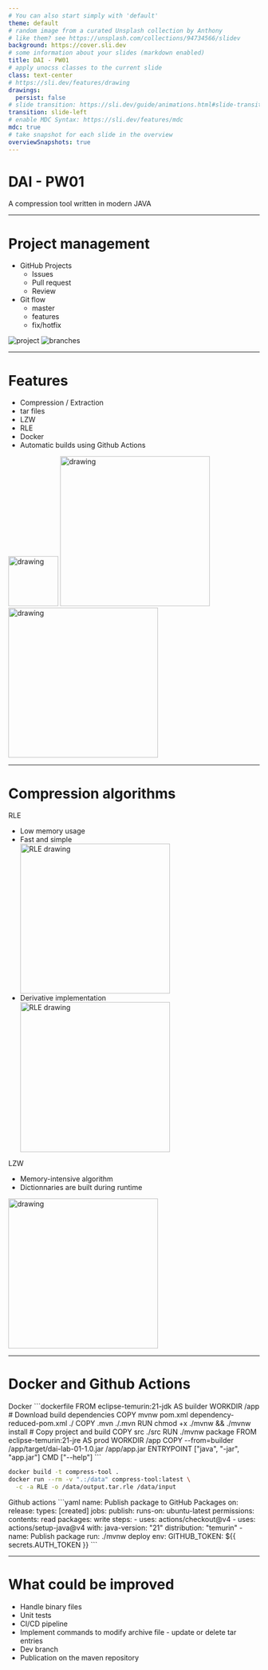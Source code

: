 ```yaml
---
# You can also start simply with 'default'
theme: default
# random image from a curated Unsplash collection by Anthony
# like them? see https://unsplash.com/collections/94734566/slidev
background: https://cover.sli.dev
# some information about your slides (markdown enabled)
title: DAI - PW01
# apply unocss classes to the current slide
class: text-center
# https://sli.dev/features/drawing
drawings:
  persist: false
# slide transition: https://sli.dev/guide/animations.html#slide-transitions
transition: slide-left
# enable MDC Syntax: https://sli.dev/features/mdc
mdc: true
# take snapshot for each slide in the overview
overviewSnapshots: true
---
```


# DAI - PW01

A compression tool written in modern JAVA

---

# Project management

<div class="flex items-center justify-between">
  <div>
    <ul>
      <li>
        GitHub Projects
        <ul>
          <li>Issues</li>
          <li>Pull request</li>
          <li>Review</li>
        </ul>
      </li>
      <li>
        Git flow
        <ul>
          <li>master</li>
          <li>features</li>
          <li>fix/hotfix</li>
        </ul>
      </li>
    </ul>
  </div>
  <div class="flex flex-col gap-10 basis-1/2">
    <img src="/assets/github-project.png"  alt="project" width="full"/>
    <img src="/assets/graph.png"  alt="branches" width="full"/>
  </div>
</div>

---

# Features

<div class="flex items-center justify-between">
  <div>
    <ul>
      <li>Compression / Extraction</li>
      <li>tar files</li>
      <li>LZW</li>
      <li>RLE</li>
      <li>Docker</li>
      <li>Automatic builds using Github Actions</li>
    </ul>
  </div>
  <div class="flex flex-col space-y-10">
    <img src="https://upload.wikimedia.org/wikipedia/commons/9/91/Octicons-mark-github.svg"  alt="drawing" width="100"/>
    <img src="https://upload.wikimedia.org/wikipedia/commons/4/4e/Docker_%28container_engine%29_logo.svg"  alt="drawing" width="300"/>
    <img src="https://upload.wikimedia.org/wikipedia/commons/5/52/Apache_Maven_logo.svg"  alt="drawing" width="300"/>
  </div>
</div>

---

# Compression algorithms

<div class="flex items-stretch justify-between">
  <div class="basis-1/2 h-full">
    <span class="text-lg">
      RLE
    </span>
    <ul>
      <li>Low memory usage</li>
      <li>Fast and simple</li>
      <img src="/assets/RLE-v1.svg" alt="RLE drawing" width="300"/>
      <li>Derivative implementation</li>
      <img src="/assets/RLE-v2.svg" alt="RLE drawing" width="300"/>
    </ul>
  </div>
  <div class="basis-1/2">
    <span class="text-lg">
      LZW
    </span>
    <ul>
      <li>Memory-intensive algorithm</li>
      <li>Dictionnaries are built during runtime</li>
    </ul>
    <img src="https://www.eecs.yorku.ca/course_archive/2019-20/F/2030/labs/lab4/fig1c.png"  alt="drawing" width="300"/>
  </div>
</div>

---

# Docker and Github Actions

<div class="flex items-stretch justify-between gap-4">
  <div>
    <span class="text-lg">
      Docker
    </span>
```dockerfile
FROM eclipse-temurin:21-jdk AS builder
WORKDIR /app
# Download build dependencies
COPY mvnw pom.xml dependency-reduced-pom.xml ./
COPY .mvn ./.mvn
RUN chmod +x ./mvnw && ./mvnw install
# Copy project and build
COPY src ./src
RUN ./mvnw package
FROM eclipse-temurin:21-jre AS prod
WORKDIR /app
COPY --from=builder /app/target/dai-lab-01-1.0.jar /app/app.jar
ENTRYPOINT ["java", "-jar", "app.jar"]
CMD ["--help"]
```

```bash
docker build -t compress-tool .
docker run --rm -v ".:/data" compress-tool:latest \
  -c -a RLE -o /data/output.tar.rle /data/input
```

  </div>
  <div>
    <span class="text-lg">
      Github actions
    </span>
```yaml
name: Publish package to GitHub Packages
on:
  release:
    types: [created]
jobs:
  publish:
    runs-on: ubuntu-latest
    permissions:
      contents: read
      packages: write
    steps:
      - uses: actions/checkout@v4
      - uses: actions/setup-java@v4
        with:
          java-version: "21"
          distribution: "temurin"
      - name: Publish package
        run: ./mvnw deploy
        env:
          GITHUB_TOKEN: ${{ secrets.AUTH_TOKEN }}
```
  </div>
</div>

---

# What could be improved

- Handle binary files
- Unit tests
- CI/CD pipeline
- Implement commands to modify archive file - update or delete tar entries
- Dev branch
- Publication on the maven repository
